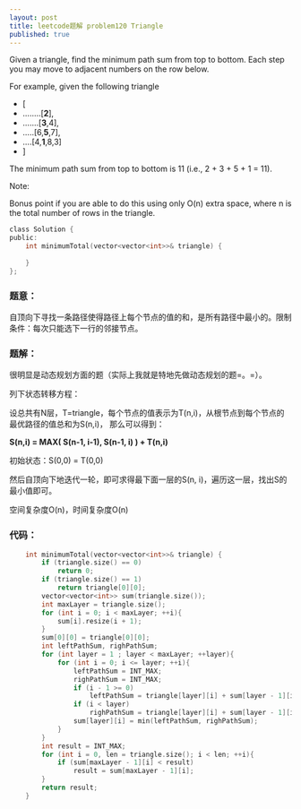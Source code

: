 ```yaml
---
layout: post
title: leetcode题解 problem120 Triangle
published: true
---
```


Given a triangle, find the minimum path sum from top to bottom. Each step you may move to adjacent numbers on the row below.

For example, given the following triangle

- [
- ........[**2**],
- .......[**3**,4],
- .....[6,**5**,7],
- ....[4,**1**,8,3]
- ]


The minimum path sum from top to bottom is 11 (i.e., 2 + 3 + 5 + 1 = 11).

Note:

Bonus point if you are able to do this using only O(n) extra space, where n is the total number of rows in the triangle.

```c
class Solution {
public:
    int minimumTotal(vector<vector<int>>& triangle) {
        
    }
};
```


### 题意：

自顶向下寻找一条路径使得路径上每个节点的值的和，是所有路径中最小的。限制条件：每次只能选下一行的邻接节点。


### 题解：

很明显是动态规划方面的题（实际上我就是特地先做动态规划的题=。=）。

列下状态转移方程：

设总共有N层，T=triangle，每个节点的值表示为T(n,i)，从根节点到每个节点的最优路径的值总和为S(n,i)，
那么可以得到：

**S(n,i) = MAX( S(n-1, i-1), S(n-1, i) ) + T(n,i)**

初始状态：S(0,0) = T(0,0)

然后自顶向下地迭代一轮，即可求得最下面一层的S(n, i)，遍历这一层，找出S的最小值即可。

空间复杂度O(n)，时间复杂度O(n)

### 代码：


```c
	int minimumTotal(vector<vector<int>>& triangle) {
		if (triangle.size() == 0)
			return 0;
		if (triangle.size() == 1)
			return triangle[0][0];
		vector<vector<int>> sum(triangle.size());
		int maxLayer = triangle.size();
		for (int i = 0; i < maxLayer; ++i){
			sum[i].resize(i + 1);
		}
		sum[0][0] = triangle[0][0];
		int leftPathSum, righPathSum;
		for (int layer = 1 ; layer < maxLayer; ++layer){
			for (int i = 0; i <= layer; ++i){
				leftPathSum = INT_MAX;
				righPathSum = INT_MAX;
				if (i - 1 >= 0)
					leftPathSum = triangle[layer][i] + sum[layer - 1][i - 1];
				if (i < layer)
					righPathSum = triangle[layer][i] + sum[layer - 1][i];
				sum[layer][i] = min(leftPathSum, righPathSum);
			}
		}
		int result = INT_MAX;
		for (int i = 0, len = triangle.size(); i < len; ++i){
			if (sum[maxLayer - 1][i] < result)
				result = sum[maxLayer - 1][i];
		}
		return result;
 	}
```